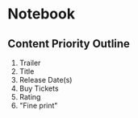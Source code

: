 # Notebook

## Content Priority Outline

1. Trailer
2. Title
3. Release Date(s)
4. Buy Tickets
5. Rating
6. "Fine print"
